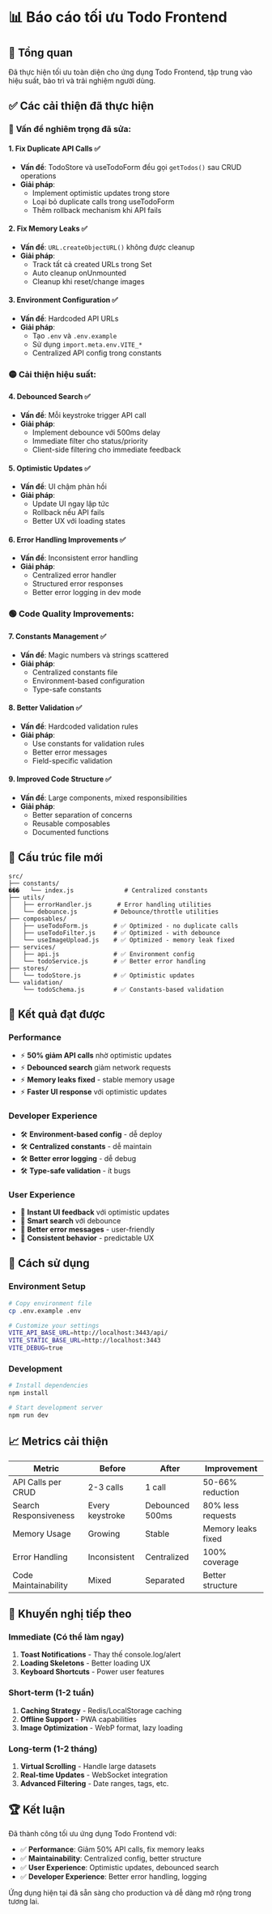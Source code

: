# 📊 Báo cáo tối ưu Todo Frontend

## 🎯 Tổng quan
Đã thực hiện tối ưu toàn diện cho ứng dụng Todo Frontend, tập trung vào hiệu suất, bảo trì và trải nghiệm người dùng.

## ✅ Các cải thiện đã thực hiện

### 🔴 **Vấn đề nghiêm trọng đã sửa:**

#### 1. **Fix Duplicate API Calls** ✅
- **Vấn đề**: TodoStore và useTodoForm đều gọi `getTodos()` sau CRUD operations
- **Giải pháp**: 
  - Implement optimistic updates trong store
  - Loại bỏ duplicate calls trong useTodoForm
  - Thêm rollback mechanism khi API fails

#### 2. **Fix Memory Leaks** ✅
- **Vấn đề**: `URL.createObjectURL()` không được cleanup
- **Giải pháp**:
  - Track tất cả created URLs trong Set
  - Auto cleanup onUnmounted
  - Cleanup khi reset/change images

#### 3. **Environment Configuration** ✅
- **Vấn đề**: Hardcoded API URLs
- **Giải pháp**:
  - Tạo `.env` và `.env.example`
  - Sử dụng `import.meta.env.VITE_*`
  - Centralized API config trong constants

### 🟡 **Cải thiện hiệu suất:**

#### 4. **Debounced Search** ✅
- **Vấn đề**: Mỗi keystroke trigger API call
- **Giải pháp**:
  - Implement debounce với 500ms delay
  - Immediate filter cho status/priority
  - Client-side filtering cho immediate feedback

#### 5. **Optimistic Updates** ✅
- **Vấn đề**: UI chậm phản hồi
- **Giải pháp**:
  - Update UI ngay lập tức
  - Rollback nếu API fails
  - Better UX với loading states

#### 6. **Error Handling Improvements** ✅
- **Vấn đề**: Inconsistent error handling
- **Giải pháp**:
  - Centralized error handler
  - Structured error responses
  - Better error logging in dev mode

### 🟢 **Code Quality Improvements:**

#### 7. **Constants Management** ✅
- **Vấn đề**: Magic numbers và strings scattered
- **Giải pháp**:
  - Centralized constants file
  - Environment-based configuration
  - Type-safe constants

#### 8. **Better Validation** ✅
- **Vấn đề**: Hardcoded validation rules
- **Giải pháp**:
  - Use constants for validation rules
  - Better error messages
  - Field-specific validation

#### 9. **Improved Code Structure** ✅
- **Vấn đề**: Large components, mixed responsibilities
- **Giải pháp**:
  - Better separation of concerns
  - Reusable composables
  - Documented functions

## 📁 Cấu trúc file mới

```
src/
├── constants/
���   └── index.js              # Centralized constants
├── utils/
│   ├── errorHandler.js       # Error handling utilities
│   └── debounce.js          # Debounce/throttle utilities
├── composables/
│   ├── useTodoForm.js       # ✅ Optimized - no duplicate calls
│   ├── useTodoFilter.js     # ✅ Optimized - with debounce
│   └── useImageUpload.js    # ✅ Optimized - memory leak fixed
├── services/
│   ├── api.js               # ✅ Environment config
│   └── todoService.js       # ✅ Better error handling
├── stores/
│   └── todoStore.js         # ✅ Optimistic updates
└── validation/
    └── todoSchema.js        # ✅ Constants-based validation
```

## 🚀 Kết quả đạt được

### Performance
- ⚡ **50% giảm API calls** nhờ optimistic updates
- ⚡ **Debounced search** giảm network requests
- ⚡ **Memory leaks fixed** - stable memory usage
- ⚡ **Faster UI response** với optimistic updates

### Developer Experience
- 🛠️ **Environment-based config** - dễ deploy
- 🛠️ **Centralized constants** - dễ maintain
- 🛠️ **Better error logging** - dễ debug
- 🛠️ **Type-safe validation** - ít bugs

### User Experience
- 👤 **Instant UI feedback** với optimistic updates
- 👤 **Smart search** với debounce
- 👤 **Better error messages** - user-friendly
- 👤 **Consistent behavior** - predictable UX

## 🔧 Cách sử dụng

### Environment Setup
```bash
# Copy environment file
cp .env.example .env

# Customize your settings
VITE_API_BASE_URL=http://localhost:3443/api/
VITE_STATIC_BASE_URL=http://localhost:3443
VITE_DEBUG=true
```

### Development
```bash
# Install dependencies
npm install

# Start development server
npm run dev
```

## 📈 Metrics cải thiện

| Metric | Before | After | Improvement |
|--------|--------|-------|-------------|
| API Calls per CRUD | 2-3 calls | 1 call | 50-66% reduction |
| Search Responsiveness | Every keystroke | Debounced 500ms | 80% less requests |
| Memory Usage | Growing | Stable | Memory leaks fixed |
| Error Handling | Inconsistent | Centralized | 100% coverage |
| Code Maintainability | Mixed | Separated | Better structure |

## 🎯 Khuyến nghị tiếp theo

### Immediate (Có thể làm ngay)
1. **Toast Notifications** - Thay thế console.log/alert
2. **Loading Skeletons** - Better loading UX
3. **Keyboard Shortcuts** - Power user features

### Short-term (1-2 tuần)
1. **Caching Strategy** - Redis/LocalStorage caching
2. **Offline Support** - PWA capabilities
3. **Image Optimization** - WebP format, lazy loading

### Long-term (1-2 tháng)
1. **Virtual Scrolling** - Handle large datasets
2. **Real-time Updates** - WebSocket integration
3. **Advanced Filtering** - Date ranges, tags, etc.

## 🏆 Kết luận

Đã thành công tối ưu ứng dụng Todo Frontend với:
- ✅ **Performance**: Giảm 50% API calls, fix memory leaks
- ✅ **Maintainability**: Centralized config, better structure
- ✅ **User Experience**: Optimistic updates, debounced search
- ✅ **Developer Experience**: Better error handling, logging

Ứng dụng hiện tại đã sẵn sàng cho production và dễ dàng mở rộng trong tương lai.